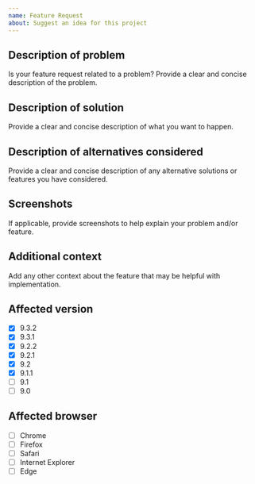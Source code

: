 ```yaml
---
name: Feature Request
about: Suggest an idea for this project
---
```

 <!--
  Please read contribution guideline first: https://github.com/dnnsoftware/Dnn.Platform/blob/development/CONTRIBUTING.md
  Any potential security issues should be sent to security@dnnsoftware.com, rather than posted on GitHub
-->

## Description of problem
Is your feature request related to a problem? Provide a clear and concise description of the problem.

## Description of solution
Provide a clear and concise description of what you want to happen.

## Description of alternatives considered
Provide a clear and concise description of any alternative solutions or features you have considered.

## Screenshots
If applicable, provide screenshots to help explain your problem and/or feature.

## Additional context
Add any other context about the feature that may be helpful with implementation.

## Affected version
<!-- Check all that apply and add more if necessary -->
* [x] 9.3.2
* [x] 9.3.1
* [x] 9.2.2
* [x] 9.2.1
* [x] 9.2
* [x] 9.1.1
* [ ] 9.1
* [ ] 9.0

## Affected browser
<!--
  Check all that apply and add more if necessary.
  If possible, please also specify exact versions and mention the operating system
-->

* [ ] Chrome
* [ ] Firefox
* [ ] Safari
* [ ] Internet Explorer
* [ ] Edge
